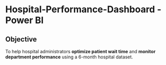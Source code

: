# Hospital-Performance-Dashboard - Power BI
## Objective
To help hospital administrators **optimize patient wait time** and **monitor department performance** using a 6-month hospital dataset.
